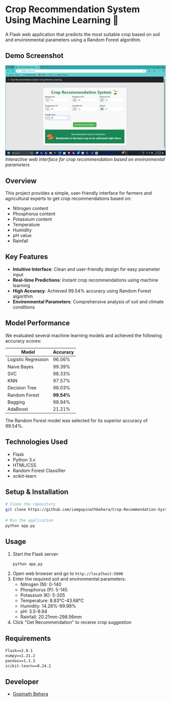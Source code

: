 # Crop Recommendation System Using Machine Learning 🌱

A Flask web application that predicts the most suitable crop based on soil and environmental parameters using a Random Forest algorithm.

## Demo Screenshot
![Crop Recommendation System Interface](https://github.com/iamgopinathbehera/Crop-Recommendation-System/blob/main/static/app.png?raw=true)
*Interactive web interface for crop recommendation based on environmental parameters*

## Overview
This project provides a simple, user-friendly interface for farmers and agricultural experts to get crop recommendations based on:
- Nitrogen content
- Phosphorus content
- Potassium content
- Temperature
- Humidity
- pH value
- Rainfall

## Key Features
- **Intuitive Interface**: Clean and user-friendly design for easy parameter input
- **Real-time Predictions**: Instant crop recommendations using machine learning
- **High Accuracy**: Achieved 99.54% accuracy using Random Forest algorithm
- **Environmental Parameters**: Comprehensive analysis of soil and climate conditions

## Model Performance
We evaluated several machine learning models and achieved the following accuracy scores:

| Model | Accuracy |
|------------------------|-----------------| 
| Logistic Regression | 96.06% |
| Naive Bayes | 99.39% |
| SVC | 98.33% |
| KNN | 97.57% |
| Decision Tree | 98.03% |
| Random Forest | **99.54%** |
| Bagging | 98.94% |
| AdaBoost | 21.21% |

The Random Forest model was selected for its superior accuracy of 99.54%.

## Technologies Used
- Flask
- Python 3.x
- HTML/CSS
- Random Forest Classifier
- scikit-learn

## Setup & Installation
```bash
# Clone the repository
git clone https://github.com/iamgopinathbehera/Crop-Recommendation-System.git

# Run the application
python app.py
```


## Usage
1. Start the Flask server:
   ```bash
   python app.py
   ```
2. Open web browser and go to `http://localhost:5000`
3. Enter the required soil and environmental parameters:
   - Nitrogen (N): 0-140
   - Phosphorus (P): 5-145
   - Potassium (K): 5-205
   - Temperature: 8.83°C-43.68°C
   - Humidity: 14.26%-99.98%
   - pH: 3.5-9.94
   - Rainfall: 20.21mm-298.56mm
4. Click "Get Recommendation" to receive crop suggestion

## Requirements
```
Flask==2.0.1
numpy==1.21.2
pandas==1.3.3
scikit-learn==0.24.2
```

## Developer
- [Gopinath Behera](https://github.com/iamgopinathbehera)
